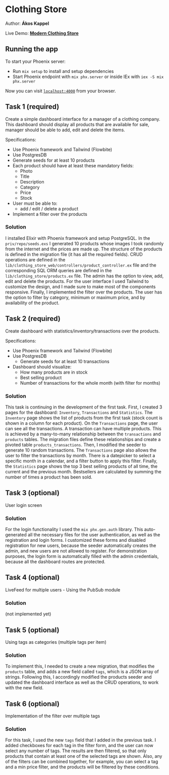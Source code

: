 # Clothing Store

Author: **Ákos Kappel**

Live Demo: **[Modern Clothing Store](https://130.61.106.56/users/log_in)**

## Running the app

To start your Phoenix server:

  * Run `mix setup` to install and setup dependencies
  * Start Phoenix endpoint with `mix phx.server` or inside IEx with `iex -S mix phx.server`

Now you can visit [`localhost:4000`](http://localhost:4000) from your browser.

## Task 1 (required)

Create a simple dashboard interface for a manager of a clothing company. This dashboard should display all products that are available for sale, manager should be able to add, edit and delete the items.

Specifications:

- Use Phoenix framework and Tailwind (Flowbite)
- Use PostgresDB
- Generate seeds for at least 10 products
- Each product should have at least these mandatory fields:
  - Photo
  - Title
  - Description
  - Category
  - Price
  - Stock
- User must be able to:
  - add / edit / delete a product
- Implement a filter over the products

### Solution

I installed Elixir with Phoenix framework and setup PostgreSQL.
In the `priv/repo/seeds.exs` I generated 10 products whose images I took randomly from the internet and the prices are made up.
The structure of the products is defined in the migration file (it has all the required fields).
CRUD operations are defined in the `lib/clothing_store_web/controllers/product_controller.ex` file and the corresponding SQL ORM queries are defined in the `lib/clothing_store/products.ex` file.
The admin has the option to view, add, edit and delete the products.
For the user interface I used Tailwind to customize the design, and I made sure to make most of the components responsive.
Finally, I implemented the filter over the products.
The user has the option to filter by category, minimum or maximum price, and by availability of the product.

## Task 2 (required)

Create dashboard with statistics/inventory/transactions over the products.

Specifications:

- Use Phoenix framework and Tailwind (Flowbite)
- Use PostgresDB
  - Generate seeds for at least 10 transactions
- Dashboard should visualize:
  - How many products are in stock
  - Best selling product
  - Number of transactions for the whole month (with filter for months)

### Solution

This task is continuing in the development of the first task.
First, I created 3 pages for the dashboard: `Inventory`, `Transactions` and `Statistics`.
The `Inventory` page shows the list of products from the first task (stock count is shown in a column for each product).
On the `Transactions` page, the user can see all the transactions.
A transaction can have multiple products.
This is achieved by a many-to-many relationship between the `transactions` and `products` tables.
The migration files define these relationships and create a pivoted table `products_transactions`.
Then, I modified the seeder to generate 10 random transactions.
The `Transactions` page also allows the user to filter the transactions by month.
There is a datepicker to select a specific month in a calendar, and a filter button to apply this filter.
Finally, the `Statistics` page shows the top 3 best selling products of all time, the current and the previous month.
Bestsellers are calculated by summing the number of times a product has been sold.

## Task 3 (optional)

User login screen

### Solution

For the login functionality I used the `mix phx.gen.auth` library.
This auto-generated all the necessary files for the user authentication, as well as the registration and login forms.
I customized these forms and disabled registration for new users, because the seeder automatically creates the admin, and new users are not allowed to register.
For demonstration purposes, the login form is automatically filled with the admin credentials, because all the dashboard routes are protected.

## Task 4 (optional)

LiveFeed for multiple users - Using the PubSub module

### Solution

(not implemented yet)

## Task 5 (optional)

Using tags as categories (multiple tags per item)

### Solution

To implement this, I needed to create a new migration, that modifies the `products` table, and adds a new field called `tags`, which is a JSON array of strings.
Following this, I accordingly modified the products seeder and updated the dashboard interface as well as the CRUD operations, to work with the new field.

## Task 6 (optional)

Implementation of the filter over multiple tags

### Solution

For this task, I used the new `tags` field that I added in the previous task.
I added checkboxes for each tag in the filter form, and the user can now select any number of tags.
The results are then filtered, so that only products that contain at least one of the selected tags are shown.
Also, any of the filters can be combined together, for example, you can select a tag and a min price filter, and the products will be filtered by these conditions.

